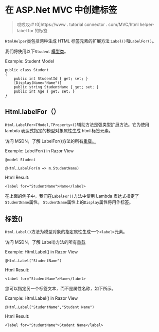 # 在 ASP.Net MVC 中创建标签

> 哎哎哎:# t0]https://www . tutorial connector . com/MVC/html helper-label for 的标签

`HtmlHelper`类包括两种生成 HTML 标签元素的扩展方法:`Label()`和`LabelFor()`。

我们将使用以下`Student` [模型类](/mvc/mvc-model)。

Example: Student Model 

```
public class Student
{
    public int StudentId { get; set; }
    [Display(Name="Name")]
    public string StudentName { get; set; }
    public int Age { get; set; }
} 
```

## Html.labelFor（）

`Html.LabelFor<TModel,TProperty>()`辅助方法是强类型扩展方法。它为使用 lambda 表达式指定的模型对象属性生成 html 标签元素。

访问 MSDN，了解 LabelFor()方法的所有[重载。](https://docs.microsoft.com/en-us/dotnet/api/system.web.mvc.html.labelextensions.labelfor?view=aspnet-mvc-5.2)

Example: LabelFor() in Razor View 

```
@model Student

@Html.LabelFor(m => m.StudentName) 
```

Html Result:

```
<label for="StudentName">Name</label>
```

在上面的例子中，我们在`LabelFor()`方法中使用 Lambda 表达式指定了`StudentName`属性。 `StudentName`属性上的`Display`属性将用作标签。

## 标签()

`Html.Label()`方法为模型对象的指定属性生成一个`<label>`元素。

访问 MSDN，了解 Label()方法的所有[重载](https://docs.microsoft.com/en-us/dotnet/api/system.web.mvc.html.labelextensions.label?view=aspnet-mvc-5.2)

Example: Html.Label() in Razor View 

```
@Html.Label("StudentName") 
```

Html Result:

```
<label for="StudentName">Name</label>
```

您可以指定另一个标签文本，而不是属性名称，如下所示。

Example: Html.Label() in Razor View 

```
@Html.Label("StudentName","Student Name") 
```

Html Result:

```
<label for="StudentName">Student Name</label>
```

